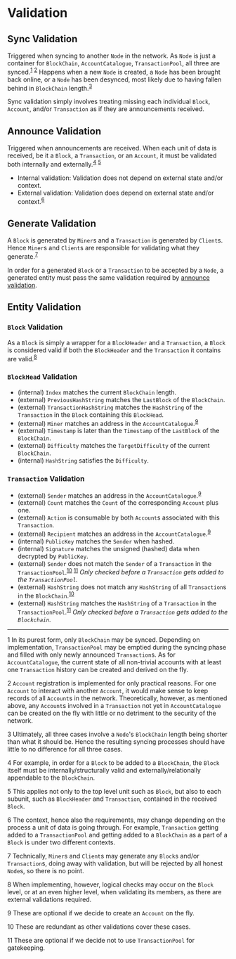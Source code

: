 # Validation

## Sync Validation

Triggered when syncing to another `Node` in the network. As `Node` is just a
container for `BlockChain`, `AccountCatalogue`, `TransactionPool`,
all three are synced.<sup>[1](#footnote_01)</sup> <sup>[2](#footnote_02)</sup>
Happens when a new `Node` is created, a `Node` has been brought back online,
or a `Node` has been desynced, most likely due to having fallen behind in
`BlockChain` length.<sup>[3](#footnote_03)</sup>

Sync validation simply involves treating missing each individual `Block`,
`Account`, and/or `Transaction` as if they are announcements received.

## Announce Validation

Triggered when announcements are received. When each unit of data
is received, be it a `Block`, a `Transaction`, or an `Account`,
it must be validated both internally and
externally.<sup>[4](#footnote_04)</sup> <sup>[5](#footnote_05)</sup>

* Internal validation: Validation does not depend on external state
  and/or context.
* External validation: Validation does depend on external state
  and/or context.<sup>[6](#footnote_06)</sup>

## Generate Validation

A `Block` is generated by `Miner`s and a `Transaction` is generated
by `Client`s. Hence `Miner`s and `Client`s are responsible for
validating what they generate.<sup>[7](#footnote_07)</sup>

In order for a generated `Block` or a `Transaction` to be
accepted by a `Node`, a generated entity must pass the same validation
required by [announce validation](#announce-validation).

## Entity Validation

### `Block` Validation

As a `Block` is simply a wrapper for a `BlockHeader` and a `Transaction`,
a `Block` is considered valid if both the `BlockHeader` and the `Transaction`
it contains are valid.<sup>[8](#footnote_08)</sup>

### `BlockHead` Validation

* (internal) `Index` matches the current `BlockChain` length.
* (external) `PreviousHashString` matches the `LastBlock` of the `BlockChain`.
* (external) `TransactionHashString` matches the `HashString` of
  the `Transaction` in the `Block` containing this `BlockHead`.
* (external) `Miner` matches an address
  in the `AccountCatalogue`.<sup>[9](#footnote_09)</sup>
* (external) `Timestamp` is later than the `Timestamp` of the `LastBlock`
  of the `BlockChain`.
* (external) `Difficulty` matches the `TargetDifficulty` of the current
  `BlockChain`.
* (internal) `HashString` satisfies the `Difficulty`.

### `Transaction` Validation

* (external) `Sender` matches an address
  in the `AccountCatalogue`.<sup>[9](#footnote_09)</sup>
* (external) `Count` matches the `Count` of the corresponding `Account`
  plus one.
* (external) `Action` is consumable by both `Account`s associated with this
  `Transaction`.
* (external) `Recipient` matches an address
  in the `AccountCatalogue`.<sup>[9](#footnote_09)</sup>
* (internal) `PublicKey` matches the `Sender` when hashed.
* (internal) `Signature` matches the unsigned (hashed) data when decrypted
  by `PublicKey`.
* (external) `Sender` does not match the `Sender` of a `Transaction`
  in the `TransactionPool`.<sup>[10](#footnote_10)</sup>
  <sup>[11](#footnote_11)</sup> *Only checked before a `Transaction` gets added
  to the `TransactionPool`.*
* (external) `HashString` does not match any `HashString` of all `Transaction`s
  in the `BlockChain`.<sup>[10](#footnote_10)</sup>
* (external) `HashString` matches the `HashString` of a `Transaction` in the
  `TransactionPool`.<sup>[11](#footnote_11)</sup> *Only checked before
  a `Transaction` gets added to the `Blockchain`.*

----

<a name="footnote_01">1</a>
In its purest form, only `BlockChain` may be synced. Depending on
implementation, `TransactionPool` may be emptied during the syncing phase
and filled with only newly announced `Transaction`s. As for `AccountCatalogue`,
the current state of all non-trivial accounts with at least
one `Transaction` history can be created and derived on the fly.

<a name="footnote_02">2</a>
`Account` registration is implemented for only practical reasons.
For one `Account` to interact with another `Account`, it would make sense
to keep records of all `Account`s in the network. Theoretically, however,
as mentioned above, any `Account`s involved in a `Transaction` not yet
in `AccountCatalogue` can be created on the fly with little or
no detriment to the security of the network.

<a name="footnote_03">3</a>
Ultimately, all three cases involve a `Node`'s `BlockChain` length being
shorter than what it should be. Hence the resulting syncing processes
should have little to no difference for all three cases.

<a name="footnote_04">4</a>
For example, in order for a `Block` to be added to a `BlockChain`,
the `Block` itself must be internally/structurally valid and
externally/relationally appendable to the `BlockChain`.

<a name="footnote_05">5</a>
This applies not only to the top level unit such as `Block`, but also
to each subunit, such as `BlockHeader` and `Transaction`, contained
in the received `Block`.

<a name="footnote_06">6</a>
The context, hence also the requirements, may change depending on
the process a unit of data is going through. For example, `Transaction`
getting added to a `TransactionPool` and getting added to a `BlockChain`
as a part of a `Block` is under two different contexts.

<a name="footnote_07">7</a>
Technically, `Miner`s and `Client`s may generate any `Block`s and/or
`Transaction`s, doing away with validation, but will be rejected
by all honest `Node`s, so there is no point.

<a name="footnote_08">8</a>
When implementing, however, logical checks may occur on the `Block` level,
or at an even higher level, when validating its members, as there are
external validations required.

<a name="footnote_09">9</a>
These are optional if we decide to create an `Account` on the fly.

<a name="footnote_10">10</a>
These are redundant as other validations cover these cases.

<a name="footnote_11">11</a>
These are optional if we decide not to use `TransactionPool` for gatekeeping.
